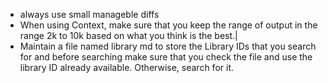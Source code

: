 - always use small manageble diffs
- When using Context, make sure that you keep the range of output in the range 2k to 10k based on what you think is the best.|
- Maintain a file named library md to store the Library IDs that you search for and before searching make sure that you check the file and use the library ID already available. Otherwise, search for it.
